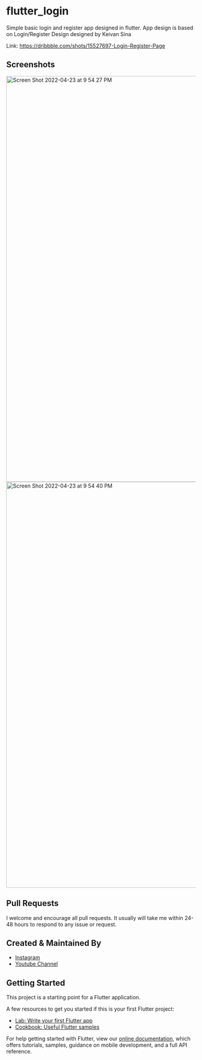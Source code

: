 # flutter_login

Simple basic login and register app designed in flutter. App design is based on Login/Register Design designed by Keivan Sina

Link: https://dribbble.com/shots/15527697-Login-Register-Page


## Screenshots

<img width="1080" alt="Screen Shot 2022-04-23 at 9 54 27 PM" src="https://user-images.githubusercontent.com/14290499/164917128-608a7cb2-2db6-4c3a-b680-5c8e98e40772.png">

<img width="1080" alt="Screen Shot 2022-04-23 at 9 54 40 PM" src="https://user-images.githubusercontent.com/14290499/164917182-c7c9c930-bfc2-47b4-8363-b91108303f4b.png">

     
## Pull Requests

I welcome and encourage all pull requests. It usually will take me within 24-48 hours to respond to any issue or request.


## Created & Maintained By

- [Instagram](https://www.instagram.com/faiz.rhm)
- [Youtube Channel](https://www.youtube.com/channel/UCM1OzZsZ5FQIg01vdKGAw7g)


## Getting Started

This project is a starting point for a Flutter application.

A few resources to get you started if this is your first Flutter project:

- [Lab: Write your first Flutter app](https://flutter.dev/docs/get-started/codelab)
- [Cookbook: Useful Flutter samples](https://flutter.dev/docs/cookbook)

For help getting started with Flutter, view our
[online documentation](https://flutter.dev/docs), which offers tutorials,
samples, guidance on mobile development, and a full API reference.
